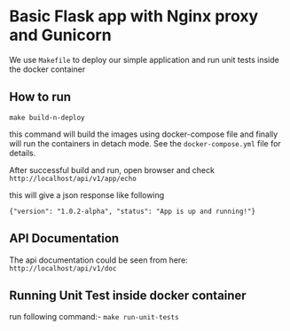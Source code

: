# Basic Flask app with Nginx proxy and Gunicorn

We use `Makefile` to deploy our simple application and run unit tests inside the docker container

## How to run
`make build-n-deploy`

this command will build the images using docker-compose file and finally will run the containers
in detach mode. See the `docker-compose.yml` file for details.

After successful build and run, open browser and check
`http://localhost/api/v1/app/echo`

this will give a json response like following

`{"version": "1.0.2-alpha", "status": "App is up and running!"}`


## API Documentation
The api documentation could be seen from here: `http://localhost/api/v1/doc`

## Running Unit Test inside docker container
run following command:- 
`make run-unit-tests`        
      